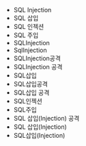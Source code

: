 ﻿- SQL Injection
- SQL 삽입
- SQL 인젝션
- SQL 주입
- SQLInjection
- SqlInjection
- SQLInjection공격
- SQLInjection 공격
- SQL삽입
- SQL삽입공격
- SQL삽입 공격
- SQL인젝션
- SQL주입
- SQL 삽입(Injection) 공격
- SQL 삽입(Injection)
- SQL삽입(Injection)